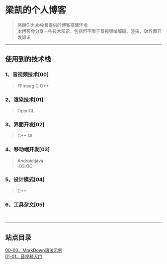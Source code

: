 # 梁凯的个人博客


>感谢Github免费提供的博客搭建环境<br>
>本博客会分享一些技术知识，包括但不限于音视频编解码、渲染、Qt界面开发知识

***
## 使用到的技术栈

### 1、音视频技术[00]
>FFmpeg C C++

### 2、渲染技术[01]
>OpenGL

### 3、界面开发[02]
>C++ Qt

### 4、移动端开发[03]<br>
>Android:java<br>
>iOS:OC

### 5、设计模式[04]
>C++

### 6、工具杂文[05]
<br>

***

## 站点目录
[00-00、MarkDown语法示例](https://arikes.github.io/test/markdown.html)<br>
[01-01、音视频入门](https:://arikes.github.io/) <br>


